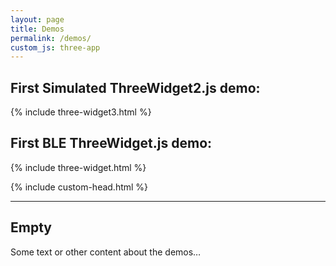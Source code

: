 ```yaml
---
layout: page
title: Demos
permalink: /demos/
custom_js: three-app
---
```


## First Simulated ThreeWidget2.js demo:
{% include three-widget3.html %}

## First BLE ThreeWidget.js demo:
{% include three-widget.html %}


{% include custom-head.html %}






---
Empty
---

Some text or other content about the demos…
